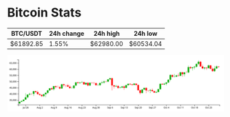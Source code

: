 # Bitcoin Stats

BTC/USDT|24h change|24h high|24h low|
|---|---|---|---|
|$61892.85|1.55%|$62980.00|$60534.04|

<img src="./chart.svg">

